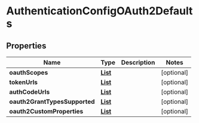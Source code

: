 

# AuthenticationConfigOAuth2Defaults


## Properties

| Name | Type | Description | Notes |
|------------ | ------------- | ------------- | -------------|
|**oauthScopes** | [**List**](List.md) |  |  [optional] |
|**tokenUrls** | [**List**](List.md) |  |  [optional] |
|**authCodeUrls** | [**List**](List.md) |  |  [optional] |
|**oauth2GrantTypesSupported** | [**List**](List.md) |  |  [optional] |
|**oauth2CustomProperties** | [**List**](List.md) |  |  [optional] |



